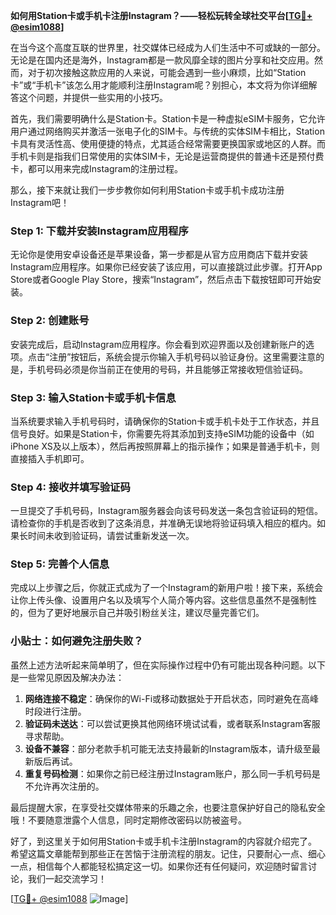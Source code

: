 **如何用Station卡或手机卡注册Instagram？——轻松玩转全球社交平台[[TG💪+ @esim1088](https://t.me/s/esim1088)]**

在当今这个高度互联的世界里，社交媒体已经成为人们生活中不可或缺的一部分。无论是在国内还是海外，Instagram都是一款风靡全球的图片分享和社交应用。然而，对于初次接触这款应用的人来说，可能会遇到一些小麻烦，比如“Station卡”或“手机卡”该怎么用才能顺利注册Instagram呢？别担心，本文将为你详细解答这个问题，并提供一些实用的小技巧。

首先，我们需要明确什么是Station卡。Station卡是一种虚拟eSIM卡服务，它允许用户通过网络购买并激活一张电子化的SIM卡。与传统的实体SIM卡相比，Station卡具有灵活性高、使用便捷的特点，尤其适合经常需要更换国家或地区的人群。而手机卡则是指我们日常使用的实体SIM卡，无论是运营商提供的普通卡还是预付费卡，都可以用来完成Instagram的注册过程。

那么，接下来就让我们一步步教你如何利用Station卡或手机卡成功注册Instagram吧！

### Step 1: 下载并安装Instagram应用程序

无论你是使用安卓设备还是苹果设备，第一步都是从官方应用商店下载并安装Instagram应用程序。如果你已经安装了该应用，可以直接跳过此步骤。打开App Store或者Google Play Store，搜索“Instagram”，然后点击下载按钮即可开始安装。

### Step 2: 创建账号

安装完成后，启动Instagram应用程序。你会看到欢迎界面以及创建新账户的选项。点击“注册”按钮后，系统会提示你输入手机号码以验证身份。这里需要注意的是，手机号码必须是你当前正在使用的号码，并且能够正常接收短信验证码。

### Step 3: 输入Station卡或手机卡信息

当系统要求输入手机号码时，请确保你的Station卡或手机卡处于工作状态，并且信号良好。如果是Station卡，你需要先将其添加到支持eSIM功能的设备中（如iPhone XS及以上版本），然后再按照屏幕上的指示操作；如果是普通手机卡，则直接插入手机即可。

### Step 4: 接收并填写验证码

一旦提交了手机号码，Instagram服务器会向该号码发送一条包含验证码的短信。请检查你的手机是否收到了这条消息，并准确无误地将验证码填入相应的框内。如果长时间未收到验证码，请尝试重新发送一次。

### Step 5: 完善个人信息

完成以上步骤之后，你就正式成为了一个Instagram的新用户啦！接下来，系统会让你上传头像、设置用户名以及填写个人简介等内容。这些信息虽然不是强制性的，但为了更好地展示自己并吸引粉丝关注，建议尽量完善它们。

### 小贴士：如何避免注册失败？

虽然上述方法听起来简单明了，但在实际操作过程中仍有可能出现各种问题。以下是一些常见原因及解决办法：

1. **网络连接不稳定**：确保你的Wi-Fi或移动数据处于开启状态，同时避免在高峰时段进行注册。
2. **验证码未送达**：可以尝试更换其他网络环境试试看，或者联系Instagram客服寻求帮助。
3. **设备不兼容**：部分老款手机可能无法支持最新的Instagram版本，请升级至最新版后再试。
4. **重复号码检测**：如果你之前已经注册过Instagram账户，那么同一手机号码是不允许再次注册的。

最后提醒大家，在享受社交媒体带来的乐趣之余，也要注意保护好自己的隐私安全哦！不要随意泄露个人信息，同时定期修改密码以防被盗号。

好了，到这里关于如何用Station卡或手机卡注册Instagram的内容就介绍完了。希望这篇文章能帮到那些正在苦恼于注册流程的朋友。记住，只要耐心一点、细心一点，相信每个人都能轻松搞定这一切。如果你还有任何疑问，欢迎随时留言讨论，我们一起交流学习！

[[TG💪+ @esim1088](https://t.me/s/esim1088) ![Image](https://i.postimg.cc/4NQfJmqS/Snipaste-2025-05-13-00-14-12.png)]